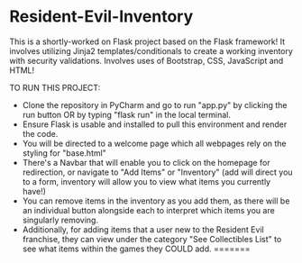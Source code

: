 # Resident-Evil-Inventory

This is a shortly-worked on Flask project based on the Flask framework! It involves utilizing Jinja2 templates/conditionals to create a working inventory with security validations. Involves uses of Bootstrap, CSS, JavaScript and HTML!


TO RUN THIS PROJECT:

- Clone the repository in PyCharm and go to run "app.py" by clicking the run button OR by typing "flask run" in the local terminal.
- Ensure Flask is usable and installed to pull this environment and render the code.
- You will be directed to a welcome page which all webpages rely on the styling for "base.html"
- There's a Navbar that will enable you to click on the homepage for redirection, or navigate to "Add Items" or "Inventory" (add will direct you to a form, inventory will allow you to view what items you currently have!)
- You can remove items in the inventory as you add them, as there will be an individual button alongside each to interpret which items you are singularly removing.
- Additionally, for adding items that a user new to the Resident Evil franchise, they can view under the category "See Collectibles List" to see what items within the games they COULD add.
=======



